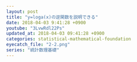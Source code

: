 ```yaml
---
layout: post
title: "y=loga(x)の逆関数を説明できる"
date: 2018-04-03 9:41:28 +0900
youtube: "3LvwRdl22Ps"
updated_at: 2018-04-03 09:41:28 +0900
categories: statistical-mathematical-foundation
eyecatch_file: "2-2.png"
series: "統計数理基礎"
---
```


<amp-gist
  data-gistid="f88da8dafc8b7a2679f956ea6d2e3d7d"
  layout="fixed-height"
  height="225">
</amp-gist>
